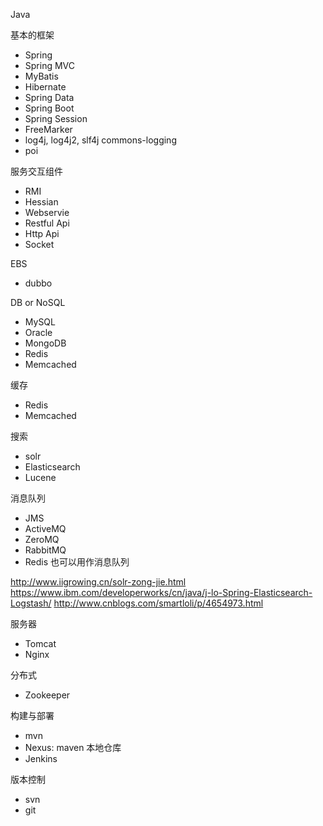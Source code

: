Java

基本的框架 
- Spring
- Spring MVC
- MyBatis
- Hibernate
- Spring Data
- Spring Boot
- Spring Session
- FreeMarker
- log4j, log4j2, slf4j commons-logging
- poi

服务交互组件
- RMI
- Hessian
- Webservie
- Restful Api
- Http Api
- Socket

EBS 
- dubbo

DB or NoSQL
- MySQL
- Oracle
- MongoDB
- Redis
- Memcached

缓存
- Redis
- Memcached

搜索
- solr
- Elasticsearch
- Lucene

消息队列
- JMS
- ActiveMQ
- ZeroMQ
- RabbitMQ
- Redis 也可以用作消息队列

http://www.iigrowing.cn/solr-zong-jie.html
https://www.ibm.com/developerworks/cn/java/j-lo-Spring-Elasticsearch-Logstash/
http://www.cnblogs.com/smartloli/p/4654973.html

服务器
- Tomcat 
- Nginx

分布式
- Zookeeper

构建与部署
- mvn
- Nexus: maven 本地仓库
- Jenkins

版本控制
- svn
- git
